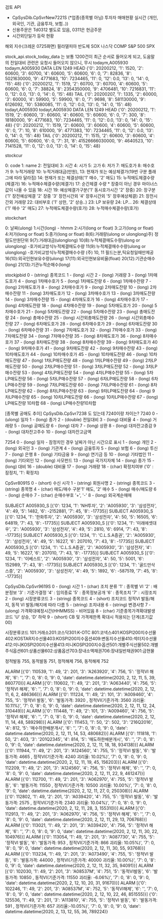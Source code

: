 검토 API
* CpSysDib.CpSvrNew7221S (*업종(종목별 아님)  투자자 매매현황 실시간 (개인, 외국인, 기관, 금융투자, 보험..))
* 신용주문은 Td0312 별도로 있음, 0311은 현금주문
* 시간외단일가 등락 현황

해외 지수(크레온 0725화면)
필라델피아 반도체 SOX
나스닥 COMP
S&P 500 SPX


stock_api.stock_today_data 는 보통 1200건이 최근 순서로 들어오게 되고,
도움말의 전일대비 관련은 요청시 들어오지 않으니, 무시
todaym,A005930
todaym,A005930
DATA LEN 1249
HEAD {'0': 20200212, '1': 1520, '2': 60600, '3': 60700, '4': 60600, '5': 60600, '6': 0, '7': 82836, '8': 5021630000, '9': 4771683, '10': 7234465, '11': 0, '12': 0.0, '13': 0, '14': 0, '15': 48}
{'0': 20200212, '1': 1519, '2': 60700, '3': 60700, '4': 60600, '5': 60600, '6': 0, '7': 38824, '8': 2354350000, '9': 4706481, '10': 7216831, '11': 0, '12': 0.0, '13': 0, '14': 0, '15': 48}
TAIL {'0': 20200207, '1': 1335, '2': 60000, '3': 60000, '4': 59900, '5': 59900, '6': 0, '7': 9698, '8': 581130000, '9': 6126092, '10': 5380085, '11': 0, '12': 0.0, '13': 0, '14': 0, '15': 48}
todayt,A005930
todayt,A005930
DATA LEN 1249
HEAD {'0': 20200212, '1': 1519, '2': 60600, '3': 60600, '4': 60600, '5': 60600, '6': 0, '7': 300, '8': 18180000, '9': 4771683, '10': 7234465, '11': 0, '12': 0.0, '13': 0, '14': 0, '15': 48}
{'0': 20200212, '1': 1519, '2': 60600, '3': 60600, '4': 60600, '5': 60600, '6': 0, '7': 10, '8': 610000, '9': 4771383, '10': 7234465, '11': 0, '12': 0.0, '13': 0, '14': 0, '15': 48}
TAIL {'0': 20200212, '1': 1515, '2': 60600, '3': 60600, '4': 60600, '5': 60600, '6': 0, '7': 31, '8': 41526666030000, '9': 4640523, '10': 7141528, '11': 0, '12': 0.0, '13': 0, '14': 0, '15': 48}


stockcur

0: code
1: name
2: 전일대비
3: 시간
4: 시가
5: 고가
6: 저가
7: 매도호가
8: 매수호가
9: 누적거래량
10: 누적거래대금(만원), 
13: 현재가 또는 예상체결가(19번 구분 플래그에 따라 달라짐)
14: 현재가 또는 체결상태('1' 매수, '2' 매도)
15: 누적매도체결수량(체결가)
16: 누적매수체결수량(체결가)
17: 순간체결 수량                       * 장중이 아닌 경우 마이너스 값이 나올 수 있음
18: 시간
19: 예상체결가구분('1' 동시호가시간 '2' 장중)
20: 장구분('1' 장전예상체결 '2' 장중 '3' 장전시간외 '4' 장후시간외 '5' 장후예상체결)
21: 장전시간외 거래량
22: 대비부호 ('1' 상한, '2' 상승..)
23: LP 보유량
24: LP... 
26: 체결상태('1' 매수 '2' 매도) 
27: 누적매도체결수량(호가)
28: 누적매수체결수량(호가)

stockchart

0: 날짜(ulong)
1:시간(long) - hhmm
2:시가(long or float)
3:고가(long or float)
4:저가(long or float)
5:종가(long or float)
8(6):거래량(ulong or ulonglong)주) 정밀도만원단위
9(7):거래대금(ulonglong)
10(8):누적체결매도수량(ulong or ulonglong) -호가비교방식누적체결매도수량
11(9):누적체결매수수량(ulong or ulonglong) -호가비교방식누적체결매수수량
 (주) 10, 11 필드는분,틱요청일때만제공
16(10):외국인현보유수량(ulong)
17(11):외국인현보유비율(float)
20(12):기관순매수(long)
21(13):기관누적순매수(long)


stockjpbid
0 - (string) 종목코드
1 - (long) 시간
2 - (long) 거래량
3 - (long) 1차매도호가
4 - (long) 1차매수호가
5 - (long) 1차매도잔량
6 - (long) 1차매수잔량
7 - (long) 2차매도호가
8 - (long) 2차매수호가
9 - (long) 2차매도잔량
10 - (long) 2차매수잔량
11 - (long) 3차매도호가
12 - (long) 3차매수호가
13 - (long) 3차매도잔량
14 - (long) 3차매수잔량
15 - (long) 4차매도호가
16 - (long) 4차매수호가
17 - (long) 4차매도잔량
18 - (long) 4차매수잔량
19 - (long) 5차매도호가
20 - (long) 5차매수호가
21 - (long) 5차매도잔량
22 - (long) 5차매수잔량
23 - (long) 총매도잔량
24 - (long) 총매수잔량
25 - (long) 시간외총매도잔량
26 - (long) 시간외총매수잔량
27 - (long) 6차매도호가
28 - (long) 6차매수호가
29 - (long) 6차매도잔량
30 - (long) 6차매수잔량
31 - (long) 7차매도호가
32 - (long) 7차매수호가
33 - (long) 7차매도잔량
34 - (long) 7차매수잔량
35 - (long) 8차매도호가
36 - (long) 8차매수호가
37 - (long) 8차매도잔량
38 - (long) 8차매수잔량
39 - (long) 9차매도호가
40 - (long) 9차매수호가
41 - (long) 9차매도잔량
42 - (long) 9차매수잔량
43 - (long) 10차매도호가
44 - (long) 10차매수호가
45 - (long) 10차매도잔량
46 - (long) 10차매도잔량
47 - (long) 1차LP매도잔량
48 - (long) 1차LP매수잔량
49 - (long) 2차LP매도잔량
50 - (long) 2차LP매수잔량
51 - (long) 3차LP매도잔량
52 - (long) 3차LP매수잔량
53 - (long) 4차LP매도잔량
54 - (long) 4차LP매수잔량
55 - (long) 5차LP매도잔량
56 - (long) 5차LP매수잔량
57 - (long) 6차LP매도잔량
58 - (long) 6차LP매수잔량
59 - (long) 7차LP매도잔량
60 - (long) 7차LP매수잔량
61 - (long) 8차LP매도잔량
62 - (long) 8차LP매수잔량
63 - (long) 9차LP매도잔량
64 - (long) 9차LP매수잔량
65 - (long) 10차LP매도잔량
66 - (long) 10차LP매수잔량
67 - (long) LP매도잔량 10차합
68 - (long) LP매수잔량10차합

[종목별 공매도 추이] CpSysDib.CpSvr7238 도 있는데 7240이랑 차이는?
7240
0 - (ulong) 일자
1 - (long) 종가
2 - (double) 전일대비
3 - (long) 대비율
4 - (long) 거래량
5 - (long) 공매도량
6 - (long) 대차
7 - (long) 상환
8 - (long) 대차잔고증감
9 - (long) 대차잔고주수
10 - (long) 대차잔고금액

7254
0 - (long) 일자 - 잠정치인 경우 날짜가 아닌 시간으로 표시
1 - (long) 개인
2 - (long) 외국인
3 - (long) 기관계
4 - (long) 금융투자
5 - (long) 보험
6 - (long) 투신
7 - (long) 은행
8 - (long) 기타금융
9 - (long) 연기금 등
10 - (long) 기타법인
11 - (long) 기타외인
12 - (long) 사모펀드
13 - (long) 국가지자체
14 - (long) 종가
15 - (long) 대비
16 - (double) 대비율
17 - (long) 거래량
18 - (char) 확정치여부 ('0' : 잠정치, '1': 확정치)

CpSvr8091S
0 - (short) 수신 시각
1 - (string) 회원사명
2 - (string) 종목코드
3 - (string) 종목명
4 - (char) 매도/매수 구분'1' 매도, '2' 매수
5 - (long) 매수/매도량
6 - (long) 순매수
7 - (char) 순매수부호  '+', '-'
8 - (long) 외국계순매매


SUBJECT A005930_S [{'0': 1234, '1': 'NH투자', '2': 'A005930', '3': '삼성전자', '4': 49, '5': 1482, '6': -2152881, '7': 45, '8': -17735}]
SUBJECT A005930_S [{'0': 1234, '1': '한화투자', '2': 'A005930', '3': '삼성전자', '4': 50, '5': 16505, '6': 64819, '7': 43, '8': -17735}]
SUBJECT A005930_S [{'0': 1234, '1': '미래에셋대우', '2': 'A005930', '3': '삼성전자', '4': 49, '5': 2810, '6': 6914, '7': 43, '8': -17735}]
SUBJECT A005930_S [{'0': 1234, '1': 'C.L.S.A증권', '2': 'A005930', '3': '삼성전자', '4': 49, '5': 16227, '6': 207010, '7': 43, '8': -17735}]
SUBJECT A005930_S [{'0': 1234, '1': 'C.L.S.A증권', '2': 'A005930', '3': '삼성전자', '4': 49, '5': 16227, '6': 207010, '7': 43, '8': -17735}]
SUBJECT A005930_S [{'0': 1234, '1': '이베스트', '2': 'A005930', '3': '삼성전자', '4': 50, '5': 5001, '6': 152989, '7': 43, '8': -17735}]
SUBJECT A005930_S [{'0': 1234, '1': '골드만삭스증', '2': 'A005930', '3': '삼성전자', '4': 49, '5': 1892, '6': -587519, '7': 45, '8': -17735}]


CpSysDib.CpSvr9619S
0 - (long) 시간
1 - (char) 조치 분류
    '1' : 종목별 VI
    '2' : 배분정보
    '3' : 기준가결정
    '4' : 임의종료
    '5' : 종목정보공개
    '6' : 종목조치
    '7' : 시장조치
2 - (long) 시장분류코드
3 - (string) 종목코드
4 - (short) 조치코드 정적VI 발동/해지, 동적 VI 발동/해지에 따라 다름
5 - (string) 조치내용
6 - (string) 변경사항
7 - (ulong) 가격확대예정시간(HHMMSS) - 비어있음
8 - (char) 기준종목가격확대발생코드 'U' 상승, 'D' 하락
9 - (short) CB 및 가격제한폭 확대시 적용되는 단계(초기값 00)

시장분류코드
101:거래소201:코스닥301:K-OTC 801:코넥스401:KOSPI200지수선물402:KOSTAR지수선물403:KOSPI200지수옵션409:변동지수선물410:섹터지수선물412:미니KOSPI200지수선물413:미니KOSPI200지수옵션501:개별주식선물502:개별주식옵션601:상품선물602:상품옵션703:장내소액채권706:장내일반채권901:금현물

정적발동 755, 동적발동 751, 정적해제 756, 동적해제 752


ALARM [{'0': 110539, '1': 49, '2': 201, '3': 'A263920', '4': 756, '5': '정적VI 해제', '6': '', '7': 0, '8': 0, '9': 0, 'date': datetime.datetime(2020, 2, 12, 11, 5, 39, 860770)}]
ALARM [{'0': 110602, '1': 49, '2': 201, '3': 'A063440', '4': 756, '5': '정적VI 해제', '6': '', '7': 0, '8': 0, '9': 0, 'date': datetime.datetime(2020, 2, 12, 11, 6, 2, 486366)}]
ALARM [{'0': 111224, '1': 49, '2': 101, '3': 'A009460', '4': 755, '5': '정적VI 발동', '6': '발동가격:   3920 , 정적VI(기준가격:   3560 괴리율: 10.11%)', '7': 0, '8': 0, '9': 0, 'date': datetime.datetime(2020, 2, 12, 11, 12, 24, 310449)}]
ALARM [{'0': 111448, '1': 49, '2': 101, '3': 'A009460', '4': 756, '5': '정적VI 해제', '6': '', '7': 0, '8': 0, '9': 0, 'date': datetime.datetime(2020, 2, 12, 11, 14, 48, 589298)}]
ALARM [{'0': 111453, '1': 50, '2': 502, '3': '216Q2016', '4': 812, '5': '매수하한배분개시', '6': '', '7': 0, '8': 0, '9': 0, 'date': datetime.datetime(2020, 2, 12, 11, 14, 53, 480682)}]
ALARM [{'0': 111818, '1': 50, '2': 403, '3': '201Q2345', '4': 814, '5': '매도하한배분개시', '6': '', '7': 0, '8': 0, '9': 0, 'date': datetime.datetime(2020, 2, 12, 11, 18, 18, 934138)}]
ALARM [{'0': 111944, '1': 49, '2': 201, '3': 'A124560', '4': 755, '5': '정적VI 발동', '6': '발동가격:   4665 , 정적VI(기준가격:   4240 괴리율: 10.02%)', '7': 0, '8': 0, '9': 0, 'date': datetime.datetime(2020, 2, 12, 11, 19, 45, 156203)}]
ALARM [{'0': 112209, '1': 49, '2': 201, '3': 'A124560', '4': 756, '5': '정적VI 해제', '6': '', '7': 0, '8': 0, '9': 0, 'date': datetime.datetime(2020, 2, 12, 11, 22, 9, 461247)}]
ALARM [{'0': 112700, '1': 49, '2': 201, '3': 'A062970', '4': 755, '5': '정적VI 발동', '6': '발동가격:  11550 , 정적VI(기준가격:  10500 괴리율: 10.00%)', '7': 0, '8': 0, '9': 0, 'date': datetime.datetime(2020, 2, 12, 11, 27, 0, 250308)}]
ALARM [{'0': 112802, '1': 49, '2': 201, '3': 'A039420', '4': 755, '5': '정적VI 발동', '6': '발동가격:   2575 , 정적VI(기준가격:   2340 괴리율: 10.04%)', '7': 0, '8': 0, '9': 0, 'date': datetime.datetime(2020, 2, 12, 11, 28, 3, 155310)}]
ALARM [{'0': 112913, '1': 49, '2': 201, '3': 'A062970', '4': 756, '5': '정적VI 해제', '6': '', '7': 0, '8': 0, '9': 0, 'date': datetime.datetime(2020, 2, 12, 11, 29, 13, 706768)}]
ALARM [{'0': 113021, '1': 49, '2': 201, '3': 'A039420', '4': 756, '5': '정적VI 해제', '6': '', '7': 0, '8': 0, '9': 0, 'date': datetime.datetime(2020, 2, 12, 11, 30, 22, 104976)}]
ALARM [{'0': 113054, '1': 49, '2': 201, '3': 'A087730', '4': 755, '5': '정적VI 발동', '6': '발동가격:    953 , 정적VI(기준가격:    866 괴리율: 10.05%)', '7': 0, '8': 0, '9': 0, 'date': datetime.datetime(2020, 2, 12, 11, 30, 55, 93768)}]
ALARM [{'0': 113234, '1': 49, '2': 201, '3': 'A073490', '4': 755, '5': '정적VI 발동', '6': '발동가격:  44000 , 정적VI(기준가격:  40000 괴리율: 10.00%)', '7': 0, '8': 0, '9': 0, 'date': datetime.datetime(2020, 2, 12, 11, 32, 35, 94091)}]
ALARM [{'0': 102030, '1': 49, '2': 201, '3': 'A08537M', '4': 751, '5': '동적VI발동', '6': '발동가격:  10850 , 동적VI(기준가격:  11550 괴리율: -6.06%)', '7': 0, '8': 0, '9': 0, 'date': datetime.datetime(2020, 2, 12, 10, 20, 31, 91670)}]
ALARM [{'0': 102246, '1': 49, '2': 201, '3': 'A08537M', '4': 752, '5': '동적VI해제', '6': '', '7': 0, '8': 0, '9': 0, 'date': datetime.datetime(2020, 2, 12, 10, 22, 46, 851555)}]
{'0': 125536, '1': 49, '2': 201, '3': 'A113810', '4': 755, '5': '정적VI 발동', '6': '발동가격:    591 , 정적VI(기준가격:    657 괴리율:-10.05%)', '7': 0, '8': 0, '9': 0, 'date': datetime.datetime(2020, 2, 13, 12, 55, 36, 789224)}
